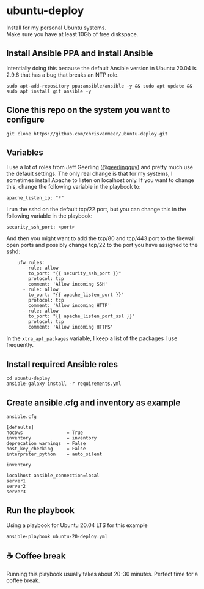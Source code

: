 # ubuntu-deploy

Install for my personal Ubuntu systems.  
Make sure you have at least 10Gb of free diskspace.

## Install Ansible PPA and install Ansible

Intentially doing this because the default Ansible version in Ubuntu 20.04 is 2.9.6 that has a bug that breaks an NTP role.

```
sudo apt-add-repository ppa:ansible/ansible -y && sudo apt update && sudo apt install git ansible -y
```

## Clone this repo on the system you want to configure

```
git clone https://github.com/chrisvanmeer/ubuntu-deploy.git
```

## Variables

I use a lot of roles from Jeff Geerling ([@geerlingguy](https://github.com/geerlingguy)) and pretty much use the default settings. The only real change is that for my systems, I sometimes install Apache to listen on localhost only. If you want to change this, change the following variable in the playbook to:

```
apache_listen_ip: "*"
```

I run the sshd on the default tcp/22 port, but you can change this in the following variable in the playbook:

```
security_ssh_port: <port>
```

And then you might want to add the tcp/80 and tcp/443 port to the firewall open ports and possibly change tcp/22 to the port you have assigned to the sshd:

```
    ufw_rules:
      - rule: allow
        to_port: "{{ security_ssh_port }}"
        protocol: tcp
        comment: 'Allow incoming SSH'
      - rule: allow
        to_port: "{{ apache_listen_port }}"
        protocol: tcp
        comment: 'Allow incoming HTTP'
      - rule: allow
        to_port: "{{ apache_listen_port_ssl }}"
        protocol: tcp
        comment: 'Allow incoming HTTPS'
```

In the `xtra_apt_packages` variable, I keep a list of the packages I use frequently.

## Install required Ansible roles

```
cd ubuntu-deploy
ansible-galaxy install -r requirements.yml
```

## Create ansible.cfg and inventory as example

`ansible.cfg`

```
[defaults]
nocows                = True
inventory             = inventory
deprecation_warnings  = False
host_key_checking     = False
interpreter_python    = auto_silent
```

`inventory`

```
localhost ansible_connection=local
server1
server2
server3
```

## Run the playbook

Using a playbook for Ubuntu 20.04 LTS for this example

```
ansible-playbook ubuntu-20-deploy.yml
```

## :coffee: Coffee break

Running this playbook usually takes about 20-30 minutes. Perfect time for a coffee break.
